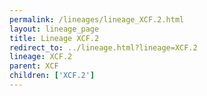 ```yaml
---
permalink: /lineages/lineage_XCF.2.html
layout: lineage_page
title: Lineage XCF.2
redirect_to: ../lineage.html?lineage=XCF.2
lineage: XCF.2
parent: XCF
children: ['XCF.2']
---
```

